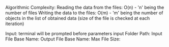 Algorithmic Complexity:
Reading the data from the files: O(n) - 'n' being the number of files
Writing the data to the files: O(m) - 'm' being the number of objects in the list of obtained data (size of the file is checked at each iteration)

Input:
terminal will be prompted before parameters input
Folder Path: 
Input File Base Name:
Output File Base Name:
Max File Size: